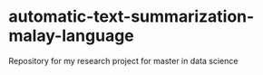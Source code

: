 # automatic-text-summarization-malay-language
Repository for my research project for master in data science
